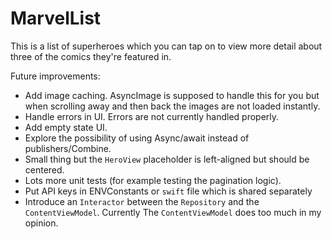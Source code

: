 # MarvelList

This is a list of superheroes which you can tap on to view more detail about three of the comics they're featured in.

Future improvements:

* Add image caching. AsyncImage is supposed to handle this for you but when scrolling away and then back the images are not loaded instantly.
* Handle errors in UI. Errors are not currently handled properly.
* Add empty state UI.
* Explore the possibility of using Async/await instead of publishers/Combine.
* Small thing but the `HeroView` placeholder is left-aligned but should be centered.
* Lots more unit tests (for example testing the pagination logic).
* Put API keys in ENVConstants or `swift` file which is shared separately
* Introduce an `Interactor` between the `Repository` and the `ContentViewModel`. Currently The `ContentViewModel` does too much in my opinion.
